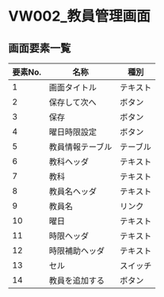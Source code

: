 # VW002_教員管理画面
<link rel="stylesheet" href="https://takayanag-i.github.io/working-in-progress/lib/filter.css">

## 画面要素一覧
| 要素No. | 名称             | 種別     |
| ------- | ---------------- | -------- |
| 1       | 画面タイトル     | テキスト |
| 2       | 保存して次へ     | ボタン   |
| 3       | 保存             | ボタン   |
| 4       | 曜日時限設定     | ボタン   |
| 5       | 教員情報テーブル | テーブル |
| 6       | 教科ヘッダ       | テキスト |
| 7       | 教科             | テキスト |
| 8       | 教員名ヘッダ     | テキスト |
| 9       | 教員名           | リンク   |
| 10      | 曜日             | テキスト |
| 11      | 時限ヘッダ       | テキスト |
| 12      | 時限補助ヘッダ   | テキスト |
| 13      | セル             | スイッチ |
| 14      | 教員を追加する   | ボタン   |

<script src="https://takayanag-i.github.io/working-in-progress/lib/filter.js"></script>